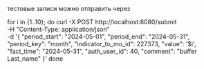тестовые записи можно отправить через 

 for i in {1..10}; do
     curl -X POST http://localhost:8080/submit \
          -H "Content-Type: application/json" \
          -d '{
             "period_start": "2024-05-01",
             "period_end": "2024-05-31",
             "period_key": "month",
             "indicator_to_mo_id": 227373,
             "value": '$i',
             "fact_time": "2024-05-31",
             "auth_user_id": 40,
             "comment": "buffer Last_name"
          }'
 done
​​​​​​​​​​​​​​​​​​​​​​​​​​​​​​​​​​​​​​​​​​​​​​​​​​
